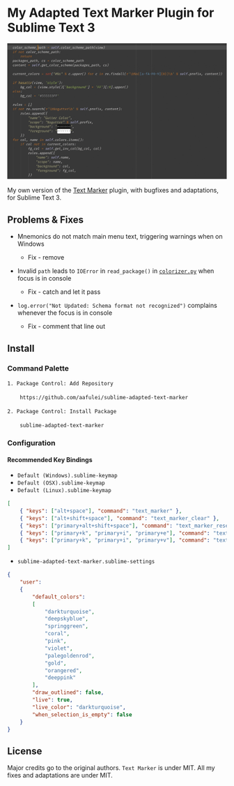 # My Adapted Text Marker Plugin for Sublime Text 3

![](img/screenshot.gif)

My own version of the [Text Marker](https://packagecontrol.io/packages/Text%20Marker) plugin, with bugfixes and adaptations, for Sublime Text 3.

## Problems & Fixes

- Mnemonics do not match main menu text, triggering warnings when on Windows

    - Fix - remove

- Invalid `path` leads to `IOError` in `read_package()` in [`colorizer.py`](./colorizer.py) when focus is in console

    - Fix - catch and let it pass

- `log.error("Not Updated: Schema format not recognized")` complains whenever the focus is in console

    - Fix - comment that line out

## Install

### Command Palette

```
1. Package Control: Add Repository

    https://github.com/aafulei/sublime-adapted-text-marker

2. Package Control: Install Package

    sublime-adapted-text-marker
```

### Configuration

#### Recommended Key Bindings

- `Default (Windows).sublime-keymap`
- `Default (OSX).sublime-keymap`
- `Default (Linux).sublime-keymap`

```json
[
    { "keys": ["alt+space"], "command": "text_marker" },
    { "keys": ["alt+shift+space"], "command": "text_marker_clear" },
    { "keys": ["primary+alt+shift+space"], "command": "text_marker_reset" },
    { "keys": ["primary+k", "primary+i", "primary+e"], "command": "text_marker_toggle_setting", "args": { "setting": "when_selection_is_empty" } },
    { "keys": ["primary+k", "primary+i", "primary+v"], "command": "text_marker_toggle_setting", "args": { "setting": "live" } }
]
```

- `sublime-adapted-text-marker.sublime-settings`

```json
{
    "user":
    {
        "default_colors":
        [
            "darkturquoise",
            "deepskyblue",
            "springgreen",
            "coral",
            "pink",
            "violet",
            "palegoldenrod",
            "gold",
            "orangered",
            "deeppink"
        ],
        "draw_outlined": false,
        "live": true,
        "live_color": "darkturquoise",
        "when_selection_is_empty": false
    }
}
```

## License

Major credits go to the original authors. `Text Marker` is under MIT. All my
fixes and adaptations are under MIT.
